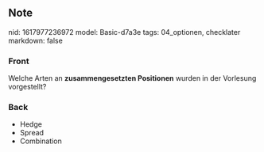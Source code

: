 ## Note
nid: 1617977236972
model: Basic-d7a3e
tags: 04_optionen, checklater
markdown: false

### Front
Welche Arten an <b>zusammengesetzten Positionen</b> wurden in der Vorlesung vorgestellt?

### Back
<div>
<div><ul>
<li>Hedge</li>
<li>Spread</li>
<li>Combination</li>
</ul>
</div></div>
